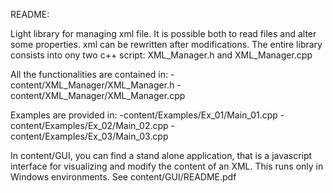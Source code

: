 README:

Light library for managing xml file. It is possible both to read files and alter some properties.
xml can be rewritten after modifications.
The entire library consists into ony two c++ script: XML_Manager.h and XML_Manager.cpp

All the functionalities are contained in:
-content/XML_Manager/XML_Manager.h
-content/XML_Manager/XML_Manager.cpp


Examples are provided in:
-content/Examples/Ex_01/Main_01.cpp
-content/Examples/Ex_02/Main_02.cpp
-content/Examples/Ex_03/Main_03.cpp

In content/GUI, you can find a stand alone application, that is a javascript interface for
visualizing and modify the content of an XML. This runs only in Windows environments.
See content/GUI/README.pdf